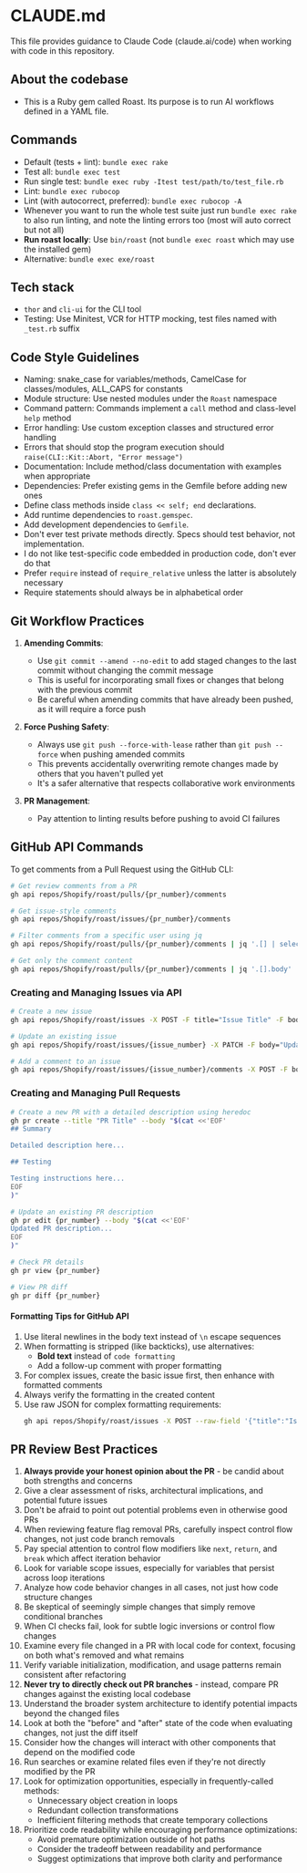 # CLAUDE.md

This file provides guidance to Claude Code (claude.ai/code) when working with code in this repository.

## About the codebase
- This is a Ruby gem called Roast. Its purpose is to run AI workflows defined in a YAML file.

## Commands

- Default (tests + lint): `bundle exec rake`
- Test all: `bundle exec test`
- Run single test: `bundle exec ruby -Itest test/path/to/test_file.rb`
- Lint: `bundle exec rubocop`
- Lint (with autocorrect, preferred): `bundle exec rubocop -A`
- Whenever you want to run the whole test suite just run `bundle exec rake` to also run linting, and note the linting errors too (most will auto correct but not all)
- **Run roast locally**: Use `bin/roast` (not `bundle exec roast` which may use the installed gem)
- Alternative: `bundle exec exe/roast`

## Tech stack
- `thor` and `cli-ui` for the CLI tool
- Testing: Use Minitest, VCR for HTTP mocking, test files named with `_test.rb` suffix

## Code Style Guidelines

- Naming: snake_case for variables/methods, CamelCase for classes/modules, ALL_CAPS for constants
- Module structure: Use nested modules under the `Roast` namespace
- Command pattern: Commands implement a `call` method and class-level `help` method
- Error handling: Use custom exception classes and structured error handling
- Errors that should stop the program execution should `raise(CLI::Kit::Abort, "Error message")`
- Documentation: Include method/class documentation with examples when appropriate
- Dependencies: Prefer existing gems in the Gemfile before adding new ones
- Define class methods inside `class << self; end` declarations.
- Add runtime dependencies to `roast.gemspec`.
- Add development dependencies to `Gemfile`.
- Don't ever test private methods directly. Specs should test behavior, not implementation.
- I do not like test-specific code embedded in production code, don't ever do that
- Prefer `require` instead of `require_relative` unless the latter is absolutely necessary
- Require statements should always be in alphabetical order

## Git Workflow Practices

1. **Amending Commits**:
   - Use `git commit --amend --no-edit` to add staged changes to the last commit without changing the commit message
   - This is useful for incorporating small fixes or changes that belong with the previous commit
   - Be careful when amending commits that have already been pushed, as it will require a force push

2. **Force Pushing Safety**:
   - Always use `git push --force-with-lease` rather than `git push --force` when pushing amended commits
   - This prevents accidentally overwriting remote changes made by others that you haven't pulled yet
   - It's a safer alternative that respects collaborative work environments

4. **PR Management**:
   - Pay attention to linting results before pushing to avoid CI failures

## GitHub API Commands
To get comments from a Pull Request using the GitHub CLI:

```bash
# Get review comments from a PR
gh api repos/Shopify/roast/pulls/{pr_number}/comments

# Get issue-style comments
gh api repos/Shopify/roast/issues/{pr_number}/comments

# Filter comments from a specific user using jq
gh api repos/Shopify/roast/pulls/{pr_number}/comments | jq '.[] | select(.user.login == "username")'

# Get only the comment content
gh api repos/Shopify/roast/pulls/{pr_number}/comments | jq '.[].body'
```

### Creating and Managing Issues via API

```bash
# Create a new issue
gh api repos/Shopify/roast/issues -X POST -F title="Issue Title" -F body="Issue description"

# Update an existing issue
gh api repos/Shopify/roast/issues/{issue_number} -X PATCH -F body="Updated description"

# Add a comment to an issue
gh api repos/Shopify/roast/issues/{issue_number}/comments -X POST -F body="Comment text"
```

### Creating and Managing Pull Requests

```bash
# Create a new PR with a detailed description using heredoc
gh pr create --title "PR Title" --body "$(cat <<'EOF'
## Summary

Detailed description here...

## Testing

Testing instructions here...
EOF
)"

# Update an existing PR description
gh pr edit {pr_number} --body "$(cat <<'EOF'
Updated PR description...
EOF
)"

# Check PR details
gh pr view {pr_number}

# View PR diff
gh pr diff {pr_number}
```

#### Formatting Tips for GitHub API
1. Use literal newlines in the body text instead of `\n` escape sequences
2. When formatting is stripped (like backticks), use alternatives:
   - **Bold text** instead of `code formatting`
   - Add a follow-up comment with proper formatting
3. For complex issues, create the basic issue first, then enhance with formatted comments
4. Always verify the formatting in the created content
5. Use raw JSON for complex formatting requirements:
   ```bash
   gh api repos/Shopify/roast/issues -X POST --raw-field '{"title":"Issue Title","body":"Complex **formatting** with `code` and lists:\n\n1. Item one\n2. Item two"}'
   ```

## PR Review Best Practices
1. **Always provide your honest opinion about the PR** - be candid about both strengths and concerns
2. Give a clear assessment of risks, architectural implications, and potential future issues
3. Don't be afraid to point out potential problems even in otherwise good PRs
4. When reviewing feature flag removal PRs, carefully inspect control flow changes, not just code branch removals
5. Pay special attention to control flow modifiers like `next`, `return`, and `break` which affect iteration behavior
6. Look for variable scope issues, especially for variables that persist across loop iterations
7. Analyze how code behavior changes in all cases, not just how code structure changes
8. Be skeptical of seemingly simple changes that simply remove conditional branches
9. When CI checks fail, look for subtle logic inversions or control flow changes
10. Examine every file changed in a PR with local code for context, focusing on both what's removed and what remains
11. Verify variable initialization, modification, and usage patterns remain consistent after refactoring
12. **Never try to directly check out PR branches** - instead, compare PR changes against the existing local codebase
13. Understand the broader system architecture to identify potential impacts beyond the changed files
14. Look at both the "before" and "after" state of the code when evaluating changes, not just the diff itself
15. Consider how the changes will interact with other components that depend on the modified code
16. Run searches or examine related files even if they're not directly modified by the PR
17. Look for optimization opportunities, especially in frequently-called methods:
    - Unnecessary object creation in loops 
    - Redundant collection transformations
    - Inefficient filtering methods that create temporary collections
18. Prioritize code readability while encouraging performance optimizations:
    - Avoid premature optimization outside of hot paths
    - Consider the tradeoff between readability and performance
    - Suggest optimizations that improve both clarity and performance